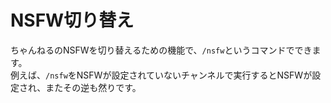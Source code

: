 # NSFW切り替え
ちゃんねるのNSFWを切り替えるための機能で、`/nsfw`というコマンドでできます。  
例えば、`/nsfw`をNSFWが設定されていないチャンネルで実行するとNSFWが設定され、またその逆も然りです。